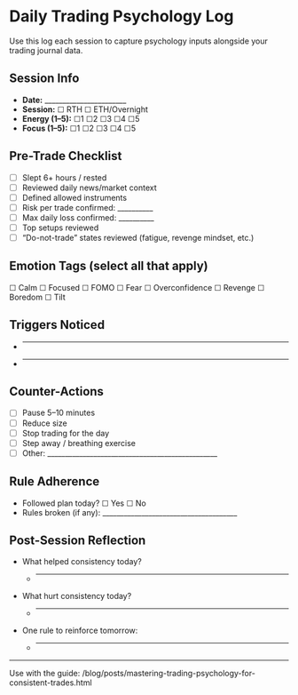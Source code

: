 # Daily Trading Psychology Log

Use this log each session to capture psychology inputs alongside your trading journal data.

## Session Info
- **Date:** _______________________
- **Session:** ☐ RTH ☐ ETH/Overnight
- **Energy (1–5):** ☐1 ☐2 ☐3 ☐4 ☐5
- **Focus (1–5):** ☐1 ☐2 ☐3 ☐4 ☐5

## Pre-Trade Checklist
- ☐ Slept 6+ hours / rested
- ☐ Reviewed daily news/market context
- ☐ Defined allowed instruments
- ☐ Risk per trade confirmed: __________
- ☐ Max daily loss confirmed: __________
- ☐ Top setups reviewed
- ☐ “Do-not-trade” states reviewed (fatigue, revenge mindset, etc.)

## Emotion Tags (select all that apply)
☐ Calm ☐ Focused ☐ FOMO ☐ Fear ☐ Overconfidence ☐ Revenge ☐ Boredom ☐ Tilt

## Triggers Noticed
- __________________________________________________________
- __________________________________________________________

## Counter-Actions
- ☐ Pause 5–10 minutes
- ☐ Reduce size
- ☐ Stop trading for the day
- ☐ Step away / breathing exercise
- ☐ Other: ________________________________________________

## Rule Adherence
- Followed plan today? ☐ Yes ☐ No
- Rules broken (if any): ______________________________________

## Post-Session Reflection
- What helped consistency today?
  - ________________________________________________________
- What hurt consistency today?
  - ________________________________________________________
- One rule to reinforce tomorrow:
  - ________________________________________________________

---
Use with the guide: /blog/posts/mastering-trading-psychology-for-consistent-trades.html
